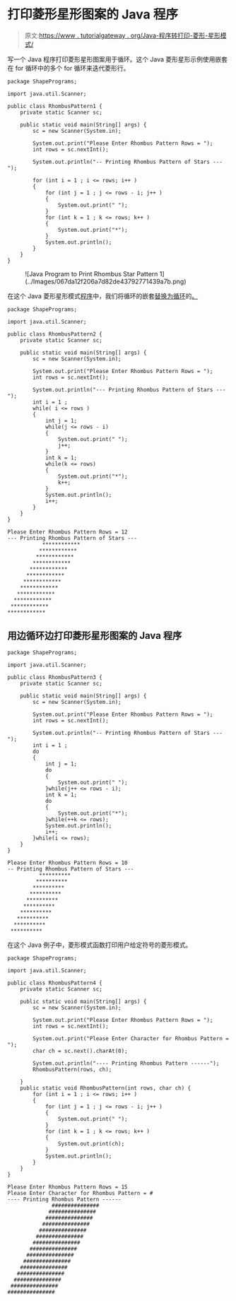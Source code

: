# 打印菱形星形图案的 Java 程序

> 原文:[https://www . tutorialgateway . org/Java-程序转打印-菱形-星形模式/](https://www.tutorialgateway.org/java-program-to-print-rhombus-star-pattern/)

写一个 Java 程序打印菱形星形图案用于循环。这个 Java 菱形星形示例使用嵌套在 for 循环中的多个 for 循环来迭代菱形行。

```
package ShapePrograms;

import java.util.Scanner;

public class RhombusPattern1 {
	private static Scanner sc;

	public static void main(String[] args) {
		sc = new Scanner(System.in);

		System.out.print("Please Enter Rhombus Pattern Rows = ");
		int rows = sc.nextInt();

		System.out.println("-- Printing Rhombus Pattern of Stars ---");

		for (int i = 1 ; i <= rows; i++ ) 
		{
			for (int j = 1 ; j <= rows - i; j++ ) 
			{
				System.out.print(" ");
			}
			for (int k = 1 ; k <= rows; k++ ) 
			{
				System.out.print("*");
			}
			System.out.println();
		}
	}
}
```

<figure class="wp-block-image size-large">![Java Program to Print Rhombus Star Pattern 1](../Images/067da12f206a7d82de43792771439a7b.png)</figure>

在这个 Java 菱形星形模式[程序](https://www.tutorialgateway.org/learn-java-programs/)中，我们将循环的嵌套[替换为循环](https://www.tutorialgateway.org/java-for-loop/)的[。](https://www.tutorialgateway.org/java-while-loop/)

```
package ShapePrograms;

import java.util.Scanner;

public class RhombusPattern2 {
	private static Scanner sc;

	public static void main(String[] args) {
		sc = new Scanner(System.in);

		System.out.print("Please Enter Rhombus Pattern Rows = ");
		int rows = sc.nextInt();

		System.out.println("--- Printing Rhombus Pattern of Stars ---");
		int i = 1 ;
		while( i <= rows ) 
		{
			int j = 1;
			while(j <= rows - i) 
			{
				System.out.print(" ");
				j++;
			}
			int k = 1;
			while(k <= rows) 
			{
				System.out.print("*");
				k++;
			}
			System.out.println();
			i++;
		}
	}
}
```

```
Please Enter Rhombus Pattern Rows = 12
--- Printing Rhombus Pattern of Stars ---
           ************
          ************
         ************
        ************
       ************
      ************
     ************
    ************
   ************
  ************
 ************
************
```

## 用边循环边打印菱形星形图案的 Java 程序

```
package ShapePrograms;

import java.util.Scanner;

public class RhombusPattern3 {
	private static Scanner sc;

	public static void main(String[] args) {
		sc = new Scanner(System.in);

		System.out.print("Please Enter Rhombus Pattern Rows = ");
		int rows = sc.nextInt();

		System.out.println("-- Printing Rhombus Pattern of Stars ---");
		int i = 1 ;
		do
		{
			int j = 1;
			do 
			{
				System.out.print(" ");
			}while(j++ <= rows - i);
			int k = 1;
			do
			{
				System.out.print("*");
			}while(++k <= rows);
			System.out.println();
			i++;
		}while(i <= rows);
	}
}
```

```
Please Enter Rhombus Pattern Rows = 10
-- Printing Rhombus Pattern of Stars ---
          **********
         **********
        **********
       **********
      **********
     **********
    **********
   **********
  **********
 **********
```

在这个 Java 例子中，菱形模式函数打印用户给定符号的菱形模式。

```
package ShapePrograms;

import java.util.Scanner;

public class RhombusPattern4 {
	private static Scanner sc;

	public static void main(String[] args) {
		sc = new Scanner(System.in);

		System.out.print("Please Enter Rhombus Pattern Rows = ");
		int rows = sc.nextInt();

		System.out.print("Please Enter Character for Rhombus Pattern = ");
		char ch = sc.next().charAt(0);

		System.out.println("---- Printing Rhombus Pattern ------");
		RhombusPattern(rows, ch);

	}
	public static void RhombusPattern(int rows, char ch) {
		for (int i = 1 ; i <= rows; i++ ) 
		{
			for (int j = 1 ; j <= rows - i; j++ ) 
			{
				System.out.print(" ");
			}
			for (int k = 1 ; k <= rows; k++ ) 
			{
				System.out.print(ch);
			}
			System.out.println();
		}
	}
}
```

```
Please Enter Rhombus Pattern Rows = 15
Please Enter Character for Rhombus Pattern = #
---- Printing Rhombus Pattern ------
              ###############
             ###############
            ###############
           ###############
          ###############
         ###############
        ###############
       ###############
      ###############
     ###############
    ###############
   ###############
  ###############
 ###############
###############
```